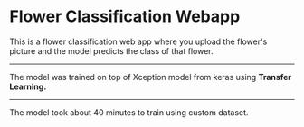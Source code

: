 # Flower Classification Webapp

This is a flower classification web app where you upload the flower's picture and the model predicts the class of that flower.

<hr>

The model was trained on top of Xception model from keras using **Transfer Learning.**
<hr>
The model took about 40 minutes to train using custom dataset.
